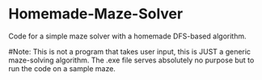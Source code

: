 # Homemade-Maze-Solver
Code for a simple maze solver with a homemade DFS-based algorithm.

#Note:
This is not a program that takes user input, this is JUST a generic maze-solving algorithm. The .exe file serves absolutely no purpose but to run the code on a sample maze.
